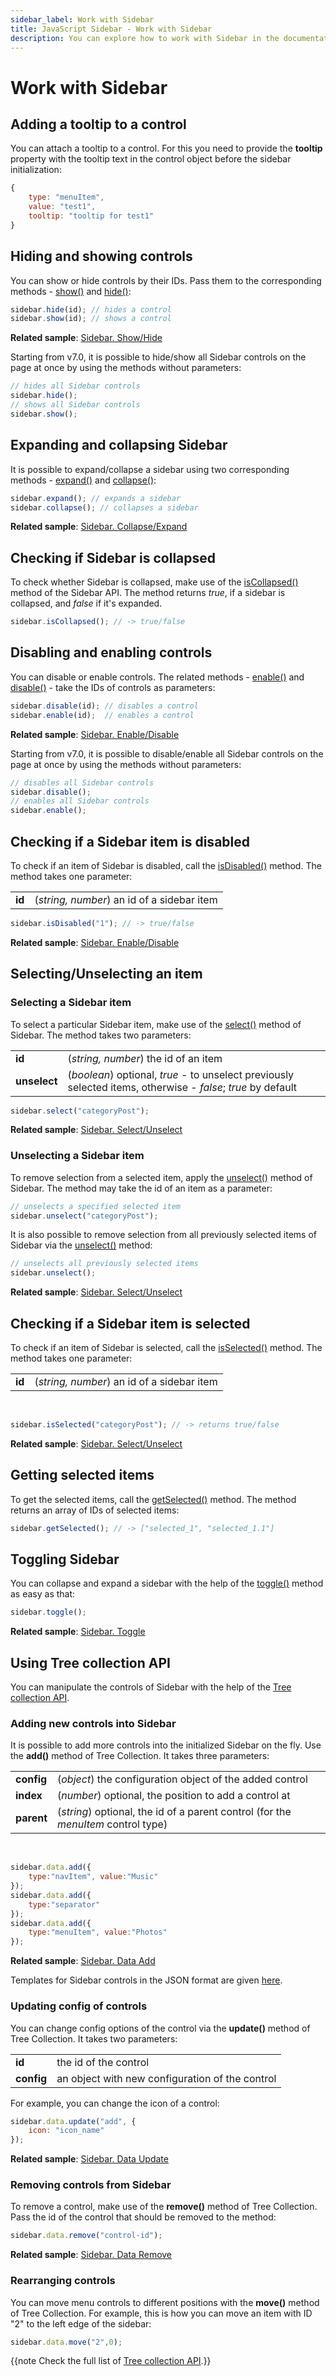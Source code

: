 ```yaml
---
sidebar_label: Work with Sidebar
title: JavaScript Sidebar - Work with Sidebar 
description: You can explore how to work with Sidebar in the documentation of the DHTMLX JavaScript UI library. Browse developer guides and API reference, try out code examples and live demos, and download a free 30-day evaluation version of DHTMLX Suite 7.
---
```


# Work with Sidebar

## Adding a tooltip to a control

You can attach a tooltip to a control. For this you need to provide the **tooltip** property with the tooltip text in the control object before the sidebar initialization:

~~~js
{
    type: "menuItem",
    value: "test1",
    tooltip: "tooltip for test1"
}
~~~

## Hiding and showing controls

You can show or hide controls by their IDs. Pass them to the corresponding methods - [show()](sidebar/api/sidebar_show_method.md) and [hide()](sidebar/api/sidebar_hide_method.md):

~~~js
sidebar.hide(id); // hides a control
sidebar.show(id); // shows a control
~~~

**Related sample**: [Sidebar. Show/Hide](https://snippet.dhtmlx.com/5hsowdoy)

Starting from v7.0, it is possible to hide/show all Sidebar controls on the page at once by using the methods without parameters:

~~~js
// hides all Sidebar controls
sidebar.hide();
// shows all Sidebar controls
sidebar.show();
~~~

## Expanding and collapsing Sidebar

It is possible to expand/collapse a sidebar using two corresponding methods - [expand()](sidebar/api/sidebar_expand_method.md) and [collapse()](sidebar/api/sidebar_collapse_method.md):

~~~js
sidebar.expand(); // expands a sidebar
sidebar.collapse(); // collapses a sidebar
~~~

**Related sample**: [Sidebar. Collapse/Expand](https://snippet.dhtmlx.com/ydlltdq6)

## Checking if Sidebar is collapsed

To check whether Sidebar is collapsed, make use of the [isCollapsed()](sidebar/api/sidebar_iscollapsed_method.md) method of the Sidebar API. The method returns *true*, if a sidebar is collapsed, and *false* if it's expanded.

~~~js
sidebar.isCollapsed(); // -> true/false
~~~

## Disabling and enabling controls

You can disable or enable controls. The related methods - [enable()](sidebar/api/sidebar_enable_method.md) and [disable()](sidebar/api/sidebar_disable_method.md) - take the IDs of controls as parameters:

~~~js
sidebar.disable(id); // disables a control
sidebar.enable(id);  // enables a control
~~~

**Related sample**: [Sidebar. Enable/Disable](https://snippet.dhtmlx.com/ea9fywne)

Starting from v7.0, it is possible to disable/enable all Sidebar controls on the page at once by using the methods without parameters:

~~~js
// disables all Sidebar controls
sidebar.disable();
// enables all Sidebar controls
sidebar.enable();
~~~

## Checking if a Sidebar item is disabled

To check if an item of Sidebar is disabled, call the [isDisabled()](sidebar/api/sidebar_isdisabled_method.md) method. The method takes one parameter:

<table>
	<tbody>
        <tr>
			<td><b>id</b></td>
			<td>(<i>string, number</i>) an id of a sidebar item</td>
		</tr>
    </tbody>
</table>

~~~js
sidebar.isDisabled("1"); // -> true/false
~~~

**Related sample**: [Sidebar. Enable/Disable](https://snippet.dhtmlx.com/ea9fywne)

## Selecting/Unselecting an item

### Selecting a Sidebar item

To select a particular Sidebar item, make use of the [select()](sidebar/api/sidebar_select_method.md) method of Sidebar. The method takes two parameters:

<table>
	<tbody>
        <tr>
			<td><b>id</b></td>
			<td>(<i>string, number</i>) the id of an item</td>
		</tr>
        <tr>
			<td><b>unselect</b></td>
			<td>(<i>boolean</i>) optional, <i>true</i> - to unselect previously selected items, otherwise - <i>false</i>; <i>true</i> by default</td>
		</tr>
    </tbody>
</table>

~~~js
sidebar.select("categoryPost");
~~~

**Related sample**: [Sidebar. Select/Unselect](https://snippet.dhtmlx.com/3odod5v1)

### Unselecting a Sidebar item

To remove selection from a selected item, apply the [unselect()](sidebar/api/sidebar_unselect_method.md) method of Sidebar. The method may take the id of an item as a parameter:

~~~js
// unselects a specified selected item
sidebar.unselect("categoryPost");
~~~

It is also possible to remove selection from all previously selected items of Sidebar via the [unselect()](sidebar/api/sidebar_unselect_method.md) method:

~~~js
// unselects all previously selected items
sidebar.unselect();
~~~

**Related sample**: [Sidebar. Select/Unselect](https://snippet.dhtmlx.com/3odod5v1)

## Checking if a Sidebar item is selected

To check if an item of Sidebar is selected, call the [isSelected()](sidebar/api/sidebar_isselected_method.md) method. The method takes one parameter:

<table>
	<tbody>
        <tr>
			<td><b>id</b></td>
			<td>(<i>string, number</i>) an id of a sidebar item</td>
		</tr>
    </tbody>
</table>
<br/>

~~~js
sidebar.isSelected("categoryPost"); // -> returns true/false
~~~

**Related sample**: [Sidebar. Select/Unselect](https://snippet.dhtmlx.com/3odod5v1)

## Getting selected items

To get the selected items, call the [getSelected()](sidebar/api/sidebar_getselected_method.md) method. The method returns an array of IDs of selected items:

~~~js
sidebar.getSelected(); // -> ["selected_1", "selected_1.1"]
~~~

## Toggling Sidebar

You can collapse and expand a sidebar with the help of the [toggle()](sidebar/api/sidebar_toggle_method.md) method as easy as that:

~~~js
sidebar.toggle();
~~~

**Related sample**: [Sidebar. Toggle](https://snippet.dhtmlx.com/wll2h9nd)

## Using Tree collection API

You can manipulate the controls of Sidebar with the help of the [Tree collection API](tree_collection.md). 

### Adding new controls into Sidebar

It is possible to add more controls into the initialized Sidebar on the fly. Use the **add()** method of Tree Collection. It takes three parameters:

<table>
	<tbody>
        <tr>
			<td><b>config</b></td>
			<td>(<i>object</i>) the configuration object of the added control</td>
		</tr>
        <tr>
			<td><b>index</b></td>
			<td>(<i>number</i>) optional, the position to add a control at</td>
		</tr>
        <tr>
			<td><b>parent</b></td>
			<td>(<i>string</i>) optional, the id of a parent control (for the <i>menuItem</i> control type)</td>
		</tr>
    </tbody>
</table>
<br/>

~~~js
sidebar.data.add({
	type:"navItem", value:"Music"
});
sidebar.data.add({
	type:"separator"
});
sidebar.data.add({
	type:"menuItem", value:"Photos"
});
~~~

**Related sample**: [Sidebar. Data Add](https://snippet.dhtmlx.com/jcnw95ac)

Templates for Sidebar controls in the JSON format are given [here](sidebar/data_loading.md#json-format-templates).

### Updating config of controls

You can change config options of the control via the **update()** method of Tree Collection. It takes two parameters:

<table>
	<tbody>
        <tr>
			<td><b>id</b></td>
			<td>the id of the control</td>
		</tr>
        <tr>
			<td><b>config</b></td>
			<td>an object with new configuration of the control</td>
		</tr>
    </tbody>
</table>

For example, you can change the icon of a control:

~~~js
sidebar.data.update("add", { 
    icon: "icon_name" 
});
~~~

**Related sample**: [Sidebar. Data Update](https://snippet.dhtmlx.com/p1zu63le)

### Removing controls from Sidebar

To remove a control, make use of the **remove()** method of Tree Collection. Pass the id of the control that should be removed to the method:

~~~js
sidebar.data.remove("control-id");
~~~

**Related sample**: [Sidebar. Data Remove](https://snippet.dhtmlx.com/ecp3etuf)

### Rearranging controls

You can move menu controls to different positions with the **move()** method of Tree Collection. For example, this is how you can move an item with ID "2" to the left edge of the sidebar:

~~~js
sidebar.data.move("2",0);
~~~

{{note Check the full list of [Tree collection API](tree_collection.md).}} 
